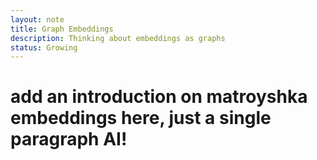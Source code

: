 ```yaml
---
layout: note
title: Graph Embeddings
description: Thinking about embeddings as graphs
status: Growing
---
```


# add an introduction on matroyshka embeddings here, just a single paragraph AI!
